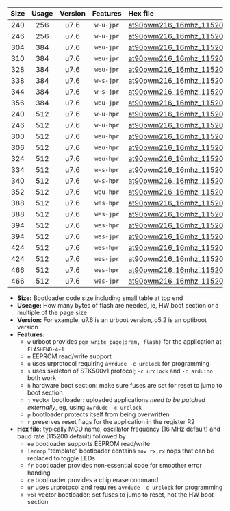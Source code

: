 |Size|Usage|Version|Features|Hex file|
|:-:|:-:|:-:|:-:|:--|
|240|256|u7.6|`w-u-jpr`|[at90pwm216_16mhz_115200bps_ur_vbl.hex](https://raw.githubusercontent.com/stefanrueger/urboot/main/at90pwm216_16mhz_115200bps_ur_vbl.hex)|
|246|256|u7.6|`w-u-jpr`|[at90pwm216_16mhz_115200bps_lednop_ur_vbl.hex](https://raw.githubusercontent.com/stefanrueger/urboot/main/at90pwm216_16mhz_115200bps_lednop_ur_vbl.hex)|
|304|384|u7.6|`weu-jpr`|[at90pwm216_16mhz_115200bps_ee_ur_vbl.hex](https://raw.githubusercontent.com/stefanrueger/urboot/main/at90pwm216_16mhz_115200bps_ee_ur_vbl.hex)|
|310|384|u7.6|`weu-jpr`|[at90pwm216_16mhz_115200bps_ee_lednop_ur_vbl.hex](https://raw.githubusercontent.com/stefanrueger/urboot/main/at90pwm216_16mhz_115200bps_ee_lednop_ur_vbl.hex)|
|328|384|u7.6|`weu-jpr`|[at90pwm216_16mhz_115200bps_ee_lednop_fr_ur_vbl.hex](https://raw.githubusercontent.com/stefanrueger/urboot/main/at90pwm216_16mhz_115200bps_ee_lednop_fr_ur_vbl.hex)|
|338|384|u7.6|`w-s-jpr`|[at90pwm216_16mhz_115200bps_vbl.hex](https://raw.githubusercontent.com/stefanrueger/urboot/main/at90pwm216_16mhz_115200bps_vbl.hex)|
|344|384|u7.6|`w-s-jpr`|[at90pwm216_16mhz_115200bps_lednop_vbl.hex](https://raw.githubusercontent.com/stefanrueger/urboot/main/at90pwm216_16mhz_115200bps_lednop_vbl.hex)|
|356|384|u7.6|`weu-jpr`|[at90pwm216_16mhz_115200bps_ee_lednop_fr_ce_ur_vbl.hex](https://raw.githubusercontent.com/stefanrueger/urboot/main/at90pwm216_16mhz_115200bps_ee_lednop_fr_ce_ur_vbl.hex)|
|240|512|u7.6|`w-u-hpr`|[at90pwm216_16mhz_115200bps_ur.hex](https://raw.githubusercontent.com/stefanrueger/urboot/main/at90pwm216_16mhz_115200bps_ur.hex)|
|246|512|u7.6|`w-u-hpr`|[at90pwm216_16mhz_115200bps_lednop_ur.hex](https://raw.githubusercontent.com/stefanrueger/urboot/main/at90pwm216_16mhz_115200bps_lednop_ur.hex)|
|300|512|u7.6|`weu-hpr`|[at90pwm216_16mhz_115200bps_ee_ur.hex](https://raw.githubusercontent.com/stefanrueger/urboot/main/at90pwm216_16mhz_115200bps_ee_ur.hex)|
|306|512|u7.6|`weu-hpr`|[at90pwm216_16mhz_115200bps_ee_lednop_ur.hex](https://raw.githubusercontent.com/stefanrueger/urboot/main/at90pwm216_16mhz_115200bps_ee_lednop_ur.hex)|
|324|512|u7.6|`weu-hpr`|[at90pwm216_16mhz_115200bps_ee_lednop_fr_ur.hex](https://raw.githubusercontent.com/stefanrueger/urboot/main/at90pwm216_16mhz_115200bps_ee_lednop_fr_ur.hex)|
|334|512|u7.6|`w-s-hpr`|[at90pwm216_16mhz_115200bps.hex](https://raw.githubusercontent.com/stefanrueger/urboot/main/at90pwm216_16mhz_115200bps.hex)|
|340|512|u7.6|`w-s-hpr`|[at90pwm216_16mhz_115200bps_lednop.hex](https://raw.githubusercontent.com/stefanrueger/urboot/main/at90pwm216_16mhz_115200bps_lednop.hex)|
|352|512|u7.6|`weu-hpr`|[at90pwm216_16mhz_115200bps_ee_lednop_fr_ce_ur.hex](https://raw.githubusercontent.com/stefanrueger/urboot/main/at90pwm216_16mhz_115200bps_ee_lednop_fr_ce_ur.hex)|
|388|512|u7.6|`wes-hpr`|[at90pwm216_16mhz_115200bps_ee.hex](https://raw.githubusercontent.com/stefanrueger/urboot/main/at90pwm216_16mhz_115200bps_ee.hex)|
|388|512|u7.6|`wes-jpr`|[at90pwm216_16mhz_115200bps_ee_vbl.hex](https://raw.githubusercontent.com/stefanrueger/urboot/main/at90pwm216_16mhz_115200bps_ee_vbl.hex)|
|394|512|u7.6|`wes-hpr`|[at90pwm216_16mhz_115200bps_ee_lednop.hex](https://raw.githubusercontent.com/stefanrueger/urboot/main/at90pwm216_16mhz_115200bps_ee_lednop.hex)|
|394|512|u7.6|`wes-jpr`|[at90pwm216_16mhz_115200bps_ee_lednop_vbl.hex](https://raw.githubusercontent.com/stefanrueger/urboot/main/at90pwm216_16mhz_115200bps_ee_lednop_vbl.hex)|
|424|512|u7.6|`wes-hpr`|[at90pwm216_16mhz_115200bps_ee_lednop_fr.hex](https://raw.githubusercontent.com/stefanrueger/urboot/main/at90pwm216_16mhz_115200bps_ee_lednop_fr.hex)|
|424|512|u7.6|`wes-jpr`|[at90pwm216_16mhz_115200bps_ee_lednop_fr_vbl.hex](https://raw.githubusercontent.com/stefanrueger/urboot/main/at90pwm216_16mhz_115200bps_ee_lednop_fr_vbl.hex)|
|466|512|u7.6|`wes-hpr`|[at90pwm216_16mhz_115200bps_ee_lednop_fr_ce.hex](https://raw.githubusercontent.com/stefanrueger/urboot/main/at90pwm216_16mhz_115200bps_ee_lednop_fr_ce.hex)|
|466|512|u7.6|`wes-jpr`|[at90pwm216_16mhz_115200bps_ee_lednop_fr_ce_vbl.hex](https://raw.githubusercontent.com/stefanrueger/urboot/main/at90pwm216_16mhz_115200bps_ee_lednop_fr_ce_vbl.hex)|

- **Size:** Bootloader code size including small table at top end
- **Useage:** How many bytes of flash are needed, ie, HW boot section or a multiple of the page size
- **Version:** For example, u7.6 is an urboot version, o5.2 is an optiboot version
- **Features:**
  + `w` urboot provides `pgm_write_page(sram, flash)` for the application at `FLASHEND-4+1`
  + `e` EEPROM read/write support
  + `u` uses urprotocol requiring `avrdude -c urclock` for programming
  + `s` uses skeleton of STK500v1 protocol; `-c urclock` and `-c arduino` both work
  + `h` hardware boot section: make sure fuses are set for reset to jump to boot section
  + `j` vector bootloader: uploaded applications *need to be patched externally*, eg, using `avrdude -c urclock`
  + `p` bootloader protects itself from being overwritten
  + `r` preserves reset flags for the application in the register R2
- **Hex file:** typically MCU name, oscillator frequency (16 MHz default) and baud rate (115200 default) followed by
  + `ee` bootloader supports EEPROM read/write
  + `lednop` "template" bootloader contains `mov rx,rx` nops that can be replaced to toggle LEDs
  + `fr` bootloader provides non-essential code for smoother error handing
  + `ce` bootloader provides a chip erase command
  + `ur` uses urprotocol and requires `avrdude -c urclock` for programming
  + `vbl` vector bootloader: set fuses to jump to reset, not the HW boot section
